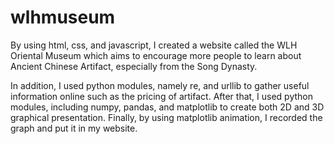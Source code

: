 # wlhmuseum
By using html, css, and javascript, I created a website called the WLH Oriental Museum which aims to encourage more people to learn about Ancient Chinese Artifact, especially from the Song Dynasty.

In addition, I used python modules, namely re, and urllib to gather useful information online such as the pricing of artifact.
After that, I used python modules, including numpy, pandas, and matplotlib to create both 2D and 3D graphical presentation.
Finally, by using matplotlib animation, I recorded the graph and put it in my website.
